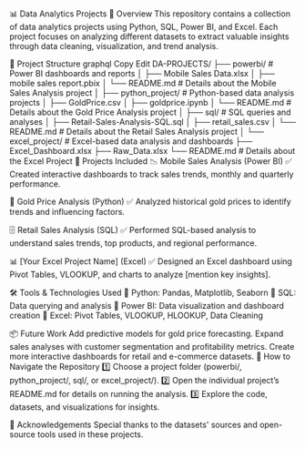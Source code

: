 📊 Data Analytics Projects
📝 Overview
This repository contains a collection of data analytics projects using Python, SQL, Power BI, and Excel. Each project focuses on analyzing different datasets to extract valuable insights through data cleaning, visualization, and trend analysis.

📂 Project Structure
graphql
Copy
Edit
DA-PROJECTS/
├── powerbi/           # Power BI dashboards and reports
│   ├── Mobile Sales Data.xlsx
│   ├── mobile sales report.pbix
│   └── README.md      # Details about the Mobile Sales Analysis project
│
├── python_project/    # Python-based data analysis projects
│   ├── GoldPrice.csv
│   ├── goldprice.ipynb
│   └── README.md      # Details about the Gold Price Analysis project
│
├── sql/               # SQL queries and analyses
│   ├── Retail-Sales-Analysis-SQL.sql
│   ├── retail_sales.csv
│   └── README.md      # Details about the Retail Sales Analysis project
│
└── excel_project/     # Excel-based data analysis and dashboards
    ├── Excel_Dashboard.xlsx
    ├── Raw_Data.xlsx
    └── README.md      # Details about the Excel Project
🚀 Projects Included
📉 Mobile Sales Analysis (Power BI)
✅ Created interactive dashboards to track sales trends, monthly and quarterly performance.

🐍 Gold Price Analysis (Python)
✅ Analyzed historical gold prices to identify trends and influencing factors.

🗄️ Retail Sales Analysis (SQL)
✅ Performed SQL-based analysis to understand sales trends, top products, and regional performance.

📊 [Your Excel Project Name] (Excel)
✅ Designed an Excel dashboard using Pivot Tables, VLOOKUP, and charts to analyze [mention key insights].

🛠️ Tools & Technologies Used
📌 Python: Pandas, Matplotlib, Seaborn
📌 SQL: Data querying and analysis
📌 Power BI: Data visualization and dashboard creation
📌 Excel: Pivot Tables, VLOOKUP, HLOOKUP, Data Cleaning

📦 Future Work
Add predictive models for gold price forecasting.
Expand sales analyses with customer segmentation and profitability metrics.
Create more interactive dashboards for retail and e-commerce datasets.
📄 How to Navigate the Repository
1️⃣ Choose a project folder (powerbi/, python_project/, sql/, or excel_project/).
2️⃣ Open the individual project’s README.md for details on running the analysis.
3️⃣ Explore the code, datasets, and visualizations for insights.

🙌 Acknowledgements
Special thanks to the datasets' sources and open-source tools used in these projects.




